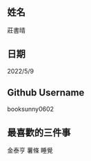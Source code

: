 姓名
----
莊書晴

日期
----
2022/5/9

Github Username
---------------
booksunny0602

最喜歡的三件事
-------------
金泰亨 薯條 睡覺
